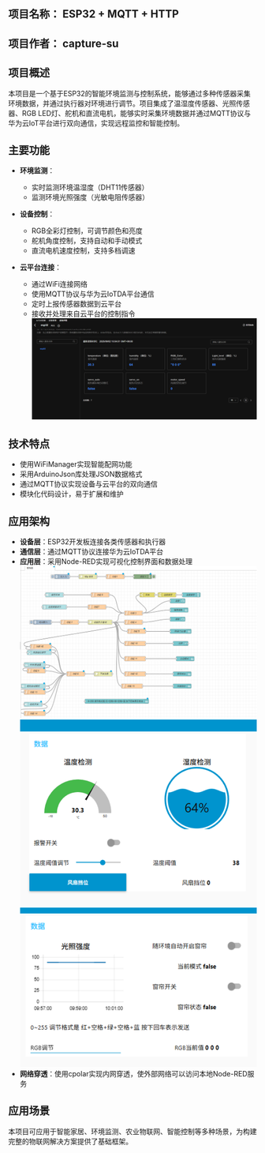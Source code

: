 ## 项目名称： ESP32 + MQTT + HTTP
## 项目作者： capture-su
## 项目概述

本项目是一个基于ESP32的智能环境监测与控制系统，能够通过多种传感器采集环境数据，并通过执行器对环境进行调节。项目集成了温湿度传感器、光照传感器、RGB LED灯、舵机和直流电机，能够实时采集环境数据并通过MQTT协议与华为云IoT平台进行双向通信，实现远程监控和智能控制。

## 主要功能

- **环境监测**：
  - 实时监测环境温湿度（DHT11传感器）
  - 监测环境光照强度（光敏电阻传感器）
  
- **设备控制**：
  - RGB全彩灯控制，可调节颜色和亮度
  - 舵机角度控制，支持自动和手动模式
  - 直流电机速度控制，支持多档调速

- **云平台连接**：
  - 通过WiFi连接网络
  - 使用MQTT协议与华为云IoTDA平台通信
  - 定时上报传感器数据到云平台
  - 接收并处理来自云平台的控制指令
  ![alt text](other/image.png)

## 技术特点

- 使用WiFiManager实现智能配网功能
- 采用ArduinoJson库处理JSON数据格式
- 通过MQTT协议实现设备与云平台的双向通信
- 模块化代码设计，易于扩展和维护

## 应用架构

- **设备层**：ESP32开发板连接各类传感器和执行器
- **通信层**：通过MQTT协议连接华为云IoTDA平台
- **应用层**：采用Node-RED实现可视化控制界面和数据处理
![alt text](other/image-1.png)
![alt text](other/image-2.png)
![alt text](other/image-3.png)
- **网络穿透**：使用cpolar实现内网穿透，使外部网络可以访问本地Node-RED服务



## 应用场景

本项目可应用于智能家居、环境监测、农业物联网、智能控制等多种场景，为构建完整的物联网解决方案提供了基础框架。
</file>





